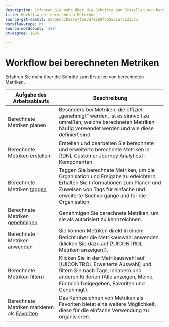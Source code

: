 ```yaml
---
description: Erfahren Sie mehr über die Schritte zum Erstellen von berechneten Metriken.
title: Workflow bei berechneten Metriken
source-git-commit: 50c56d718ae7a7f6e3d788b9f755831a7522337c
workflow-type: ht
source-wordcount: '178'
ht-degree: 100%

---
```


# Workflow bei berechneten Metriken

Erfahren Sie mehr über die Schritte zum Erstellen von berechneten Metriken.

| Aufgabe des Arbeitsablaufs | Beschreibung |
| --- | --- |
| Berechnete Metriken planen | Besonders bei Metriken, die offiziell „genehmigt“ werden, ist es sinnvoll zu umreißen, welche berechneten Metriken häufig verwendet werden und wie diese definiert sind. |
| Berechnete Metriken [erstellen](/help/components/calc-metrics/cm-workflow/cm-build-metrics.md) | Erstellen und bearbeiten Sie berechnete und erweiterte berechnete Metriken in [!DNL Customer Journey Analytics]-Komponenten. |
| Berechnete Metriken [taggen](cm-tagging.md) | Taggen Sie berechnete Metriken, um die Organisation und Freigabe zu erleichtern. Erhalten Sie Informationen zum Planen und Zuweisen von Tags für einfache und erweiterte Suchvorgänge und für die Organisation. |
| Berechnete Metriken [genehmigen](cm-approving.md) | Genehmigen Sie berechnete Metriken, um sie als autorisiert zu kennzeichnen. |
| Berechnete Metriken anwenden | Sie können Metriken direkt in einem Bericht über die Metrikauswahl anwenden (klicken Sie dazu auf [!UICONTROL Metriken anzeigen]). |
| Berechnete Metriken filtern | Klicken Sie in der Metrikauswahl auf [!UICONTROL Erweiterte Auswahl] und filtern Sie nach Tags, Inhabern und anderen Kriterien (Alle anzeigen, Meine, Für mich freigegeben, Favoriten und Genehmigt). |
| Berechnete Metriken markieren als [Favoriten](cm-finding.md) | Das Kennzeichnen von Metriken als Favoriten bietet eine weitere Möglichkeit, diese für die einfache Verwendung zu organisieren. |

